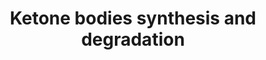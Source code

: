 ---
annotations:
- id: PW:0000069
  parent: classic metabolic pathway
  type: Pathway Ontology
  value: ketone bodies metabolic pathway
authors:
- MaintBot
- Thomas
- Egonw
- Khanspers
- Ddigles
- Zhu.lu
- Eweitz
description: 'Ketone bodies are three water-soluble compounds that are produced as
  by-products when fatty acids are broken down for energy in the liver and kidney.
  They are used as a source of energy in the heart and brain. In the brain, they are
  a vital source of energy during fasting.  Source: [[wikipedia:Ketone_bodies|Wikipedia]]'
last-edited: 2021-05-21
organisms:
- Pan troglodytes
redirect_from:
- /index.php/Pathway:WP898
- /instance/WP898
- /instance/WP898_r117411
revision: r117411
schema-jsonld:
- '@context': https://schema.org/
  '@id': https://wikipathways.github.io/pathways/WP898.html
  '@type': Dataset
  creator:
    '@type': Organization
    name: WikiPathways
  description: 'Ketone bodies are three water-soluble compounds that are produced
    as by-products when fatty acids are broken down for energy in the liver and kidney.
    They are used as a source of energy in the heart and brain. In the brain, they
    are a vital source of energy during fasting.  Source: [[wikipedia:Ketone_bodies|Wikipedia]]'
  keywords:
  - 3-Hydroxy-3-methylglutaryl-CoA
  - 3-Hydroxy-butyrate
  - ACAT1
  - Acetoacetate
  - Acetoacetyl-CoA
  - Acetyl-CoA
  - BDH1
  - HMGCL
  - HMGCS2
  - OXCT1
  license: CC0
  name: Ketone bodies synthesis and degradation
seo: CreativeWork
title: Ketone bodies synthesis and degradation
wpid: WP898
---